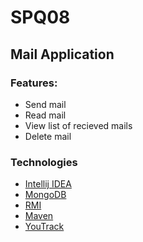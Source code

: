 # SPQ08

## Mail Application

### Features:
- Send mail
- Read mail
- View list of recieved mails
- Delete mail

### Technologies 

- [Intellij IDEA](https://www.jetbrains.com/idea/)
- [MongoDB](https://www.mongodb.com/)
- [RMI](http://docs.oracle.com/javase/7/docs/technotes/guides/rmi/hello/hello-world.html)
- [Maven](https://maven.apache.org/)
- [YouTrack](https://www.jetbrains.com/youtrack/)